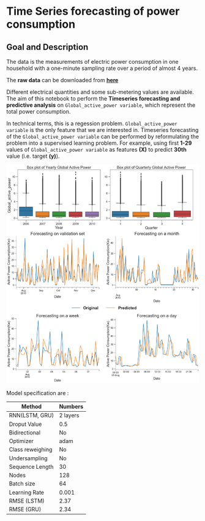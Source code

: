 # Time Series forecasting of power consumption

## Goal and Description  

The data is the measurements of electric power consumption in one household with a one-minute sampling rate over a period of almost 4 years. 

The **raw data** can be downloaded from **[here](https://www.kaggle.com/uciml/electric-power-consumption-data-set/data)**

Different electrical quantities and some sub-metering values are available. The aim of this notebook to perform the **Timeseries forecasting and predictive analysis** on `Global_active_power variable`, which represent the total power consumption. 

In technical terms, this is a regession problem. `Global_active_power variable` is the only feature that we are interested in. Timeseries forecasting of the `Global_active_power variable` can be performed by reformulating the problem into a supervised learning problem. For example, using first **1-29** values of `Global_active_power variable` as features **(X)** to predict **30th** value (i.e. target **(y)**).

![Distribution and forecasting](./pictures/title.png)

Model specification are : 

  
|     Method    |   Numbers
| ------------- | ------------- |
|  RNN(LSTM, GRU)    | 2  layers |
| Droput Value  | 0.5       |
| Bidirectional | No  |
| Optimizer     | adam    |
| Class reweighing | No    |
| Undersampling | No |
| Sequence Length | 30 |
| Nodes | 128|
|Batch size | 64 |
|Learning Rate | 0.001 |
|RMSE (LSTM) | 2.37 |
|RMSE (GRU) | 2.34 |

